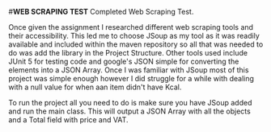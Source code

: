 #**WEB SCRAPING TEST**
Completed Web Scraping Test.

Once given the assignment I researched different web scraping tools and their accessibility.
This led me to choose JSoup as my tool as it was readily available and included within the maven repository so all that was needed to do was add the library in the Project Structure.
Other tools used include JUnit 5 for testing code and google's JSON simple for converting the elements into a JSON Array.
Once I was familiar with JSoup most of this project was simple enough however I did struggle for a while with dealing with a null value for when aan item didn't have Kcal.

To run the project all you need to do is make sure you have JSoup added and run the main class.
This will output a JSON Array with all the objects and a Total field with price and VAT.



